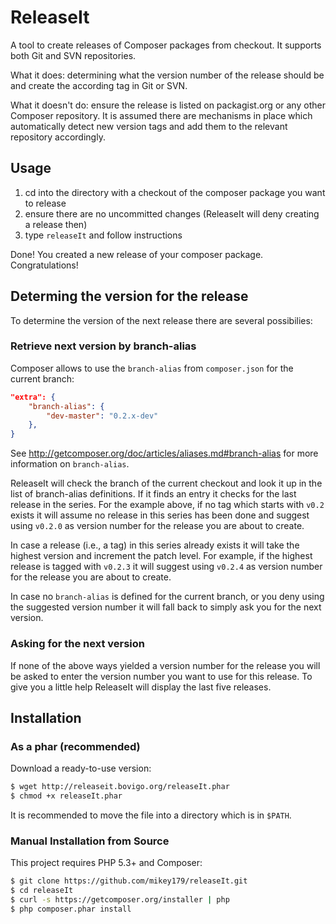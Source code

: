 # ReleaseIt

A tool to create releases of Composer packages from checkout. It supports both
Git and SVN repositories.

What it does: determining what the version number of the release should be and
create the according tag in Git or SVN.

What it doesn't do: ensure the release is listed on packagist.org or any other
Composer repository. It is assumed there are mechanisms in place which automatically
detect new version tags and add them to the relevant repository accordingly.


## Usage

1. cd into the directory with a checkout of the composer package you want to release
1. ensure there are no uncommitted changes (ReleaseIt will deny creating a release then)
1. type `releaseIt` and follow instructions

Done! You created a new release of your composer package. Congratulations!


## Determing the version for the release

To determine the version of the next release there are several possibilies:

### Retrieve next version by branch-alias

Composer allows to use the `branch-alias` from `composer.json` for the current
branch:

```json
"extra": {
    "branch-alias": {
        "dev-master": "0.2.x-dev"
    },
}
```

See http://getcomposer.org/doc/articles/aliases.md#branch-alias for more information
on `branch-alias`.

ReleaseIt will check the branch of the current checkout and look it up in the
list of branch-alias definitions. If it finds an entry it checks for the last
release in the series. For the example above, if no tag which starts with `v0.2`
exists it will assume no release in this series has been done and suggest using
`v0.2.0` as version number for the release you are about to create.

In case a release (i.e., a tag) in this series already exists it will take the
highest version and increment the patch level. For example, if the highest release
is tagged with `v0.2.3` it will suggest using `v0.2.4` as version number for the
release you are about to create.

In case no `branch-alias` is defined for the current branch, or you deny using
the suggested version number it will fall back to simply ask you for the next
version.


### Asking for the next version

If none of the above ways yielded a version number for the release you will be
asked to enter the version number you want to use for this release. To give you
a little help ReleaseIt will display the last five releases.


## Installation

### As a phar (recommended)

Download a ready-to-use version:

```bash
$ wget http://releaseit.bovigo.org/releaseIt.phar
$ chmod +x releaseIt.phar
```

It is recommended to move the file into a directory which is in `$PATH`.

### Manual Installation from Source

This project requires PHP 5.3+ and Composer:

```bash
$ git clone https://github.com/mikey179/releaseIt.git
$ cd releaseIt
$ curl -s https://getcomposer.org/installer | php
$ php composer.phar install
```


